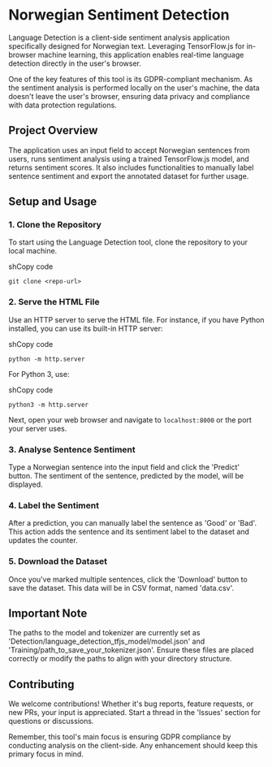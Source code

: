 
# Norwegian Sentiment Detection

Language Detection is a client-side sentiment analysis application specifically designed for Norwegian text. Leveraging TensorFlow.js for in-browser machine learning, this application enables real-time language detection directly in the user's browser.

One of the key features of this tool is its GDPR-compliant mechanism. As the sentiment analysis is performed locally on the user's machine, the data doesn't leave the user's browser, ensuring data privacy and compliance with data protection regulations.

## Project Overview

The application uses an input field to accept Norwegian sentences from users, runs sentiment analysis using a trained TensorFlow.js model, and returns sentiment scores. It also includes functionalities to manually label sentence sentiment and export the annotated dataset for further usage.

## Setup and Usage

### 1. Clone the Repository

To start using the Language Detection tool, clone the repository to your local machine.

shCopy code

`git clone <repo-url>` 

### 2. Serve the HTML File

Use an HTTP server to serve the HTML file. For instance, if you have Python installed, you can use its built-in HTTP server:

shCopy code

`python -m http.server` 

For Python 3, use:

shCopy code

`python3 -m http.server` 

Next, open your web browser and navigate to `localhost:8000` or the port your server uses.

### 3. Analyse Sentence Sentiment

Type a Norwegian sentence into the input field and click the 'Predict' button. The sentiment of the sentence, predicted by the model, will be displayed.

### 4. Label the Sentiment

After a prediction, you can manually label the sentence as 'Good' or 'Bad'. This action adds the sentence and its sentiment label to the dataset and updates the counter.

### 5. Download the Dataset

Once you've marked multiple sentences, click the 'Download' button to save the dataset. This data will be in CSV format, named 'data.csv'.

## Important Note

The paths to the model and tokenizer are currently set as 'Detection/language_detection_tfjs_model/model.json' and 'Training/path_to_save_your_tokenizer.json'. Ensure these files are placed correctly or modify the paths to align with your directory structure.

## Contributing

We welcome contributions! Whether it's bug reports, feature requests, or new PRs, your input is appreciated. Start a thread in the 'Issues' section for questions or discussions.

Remember, this tool's main focus is ensuring GDPR compliance by conducting analysis on the client-side. Any enhancement should keep this primary focus in mind.
